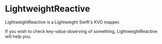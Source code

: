# LightweightReactive

LightweightReactive is a Lightweight Swift's KVO mapper.

If you wish to check key-value observing of something, LightweightReactive will help you.
